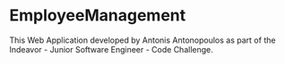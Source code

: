 # EmployeeManagement

This Web Application developed by Antonis Antonopoulos as part of the Indeavor - Junior Software Engineer - Code Challenge. 
